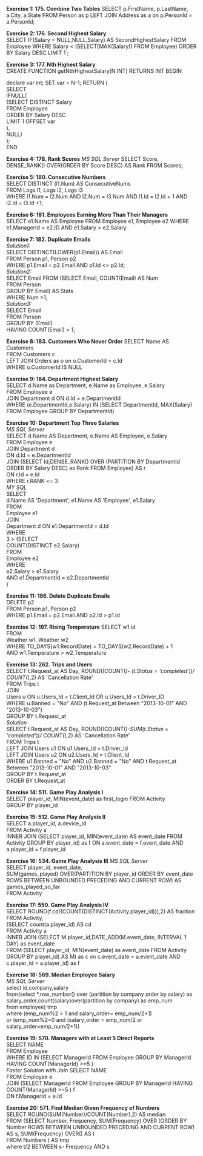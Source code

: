 **Exercise 1: 175. Combine Two Tables**
SELECT p.FirstName, p.LastName, a.City, a.State
FROM Person as p
LEFT JOIN Address as a on p.PersonId = a.PersonId;  

**Exercise 2: 176. Second Highest Salary**  
SELECT IF(Salary = NULL,NULL,Salary) AS SecondHighestSalary
FROM Employee
WHERE Salary < (SELECT(MAX(Salary)) FROM Employee)
ORDER BY Salary DESC 
LIMIT 1 ;

**Exercise 3: 177. Nth Highest Salary**   
CREATE FUNCTION getNthHighestSalary(N INT) RETURNS INT
BEGIN
 
declare var int;
SET var = N-1;
RETURN (  
SELECT  
    IFNULL(  
      (SELECT DISTINCT Salary  
       FROM Employee  
       ORDER BY Salary DESC  
       LIMIT 1 OFFSET var  
       ),  
    NULL)   
  );  
END  
  
**Exercise 4: 178. Rank Scores** 
_MS SQL Server_
SELECT Score, 
       DENSE_RANK() OVER(ORDER BY Score DESC) AS Rank
FROM Scores;  
  
**Exercise 5: 180. Consecutive Numbers**  
SELECT DISTINCT (l1.Num) AS ConsecutiveNums  
FROM Logs l1, Logs l2, Logs l3  
WHERE l1.Num = l2.Num AND l2.Num = l3.Num AND l1.Id = l2.Id + 1 AND l2.Id = l3.Id +1;  
  
**Exercise 6: 181. Employees Earning More Than Their Managers**  
SELECT e1.Name AS Employee
FROM Employee e1, Employee e2
WHERE e1.ManagerId = e2.ID AND e1.Salary > e2.Salary  
  
**Exercise 7: 182. Duplicate Emails**  
_Solution1:_  
SELECT DISTINCT(LOWER(p1.Email)) AS Email  
FROM Person p1, Person p2  
WHERE p1.Email = p2.Email AND p1.Id <> p2.Id;  
_Solution2:_   
SELECT Email 
FROM 
(SELECT Email, COUNT(Email) AS Num  
FROM Person  
GROUP BY Email) AS Stats  
WHERE Num >1;  
_Solution3:_  
SELECT Email  
FROM Person  
GROUP BY (Email)  
HAVING COUNT(Email) > 1;  
  
**Exercise 8: 183. Customers Who Never Order**
SELECT Name AS Customers  
FROM Customers c  
LEFT JOIN Orders as o on o.CustomerId = c.Id  
WHERE o.CustomerId IS NULL  
  
**Exercise 9: 184. Department Highest Salary**  
SELECT d.Name as Department, e.Name as Employee, e.Salary  
FROM Employee e  
JOIN Department d ON d.Id = e.DepartmentId  
WHERE (e.DepartmentId,e.Salary) IN (SELECT DepartmentId, MAX(Salary)   
FROM Employee GROUP BY DepartmentId)  
  
**Exercise 10: Department Top Three Salaries**  
_MS SQL Server_  
SELECT d.Name AS Department, e.Name AS Employee, e.Salary  
FROM Employee e  
JOIN Department d   
ON d.Id = e.DepartmentId  
JOIN (SELECT Id,DENSE_RANK() OVER (PARTITION BY DepartmentId ORDER BY Salary DESC) as Rank FROM Employee) AS r   
ON r.Id = e.Id   
WHERE r.RANK <= 3  
_MY SQL_  
SELECT  
    d.Name AS 'Department', e1.Name AS 'Employee', e1.Salary  
FROM  
    Employee e1  
        JOIN  
    Department d ON e1.DepartmentId = d.Id  
WHERE  
    3 > (SELECT  
            COUNT(DISTINCT e2.Salary)  
        FROM  
            Employee e2  
        WHERE  
            e2.Salary > e1.Salary  
                AND e1.DepartmentId = e2.DepartmentId  
        )  
  
**Exercise 11: 196. Delete Duplicate Emails**  
DELETE p2  
FROM Person p1, Person p2  
WHERE p1.Email = p2.Email AND p2.Id > p1.Id  
  
**Exercise 12: 197. Rising Temperature**
SELECT w1.id  
FROM    
Weather w1, Weather w2  
WHERE TO_DAYS(w1.RecordDate) = TO_DAYS(w2.RecordDate) + 1  
AND w1.Temperature > w2.Temperature  
  
**Exercise 13: 262. Trips and Users**  
SELECT t.Request_at AS Day, ROUND((COUNT(*)-
(t.Status = 'completed'))/ COUNT(*),2) AS 'Cancellation Rate'   
FROM Trips t  
JOIN   
Users u ON u.Users_Id = t.Client_Id OR u.Users_Id = t.Driver_ID  
WHERE u.Banned = "No" AND (t.Request_at Between "2013-10-01" AND "2013-10-03")  
GROUP BY t.Request_at  
_Solution_  
SELECT t.Request_at AS Day, ROUND((COUNT(*)-SUM(t.Status = 'completed'))/ COUNT(*),2) AS 'Cancellation Rate'   
FROM Trips t  
LEFT JOIN Users u1 ON u1.Users_Id = t.Driver_Id   
LEFT JOIN Users u2 ON u2.Users_Id = t.Client_Id  
WHERE u1.Banned = "No" AND u2.Banned = "No" AND t.Request_at Between "2013-10-01" AND "2013-10-03"  
GROUP BY t.Request_at  
ORDER BY t.Request_at  
  
**Exercise 14: 511. Game Play Analysis I**  
SELECT player_id, MIN(event_date) as first_login
FROM Activity  
GROUP BY player_id   
  
**Exercise 15: 512. Game Play Analysis II**  
SELECT a.player_id, a.device_id  
FROM Activity a  
INNER JOIN (SELECT player_id, MIN(event_date) AS event_date FROM Activity GROUP BY player_id) as f
ON a.event_date = f.event_date AND a.player_id = f.player_id  

**Exercise 16: 534. Game Play Analysis III**
_MS SQL Server_  
SELECT player_id, event_date,   
       SUM(games_played) OVER(PARTITION BY player_id ORDER BY event_date ROWS BETWEEN UNBOUNDED PRECEDING AND CURRENT ROW) AS   games_played_so_far  
FROM Activity  
  
**Exercise 17: 550. Game Play Analysis IV**  
SELECT ROUND(f.cd/(COUNT(DISTINCT(Activity.player_id))),2) AS fraction   
FROM Activity,   
 (SELECT count(a.player_id) AS cd    
  FROM Activity a  
  INNER JOIN (SELECT M.player_id,DATE_ADD(M.event_date, INTERVAL 1 DAY) as event_date    
                 FROM (SELECT player_id, MIN(event_date) as event_date FROM Activity GROUP BY player_id) AS M) as c
  on c.event_date = a.event_date AND c.player_id = a.player_id) as f  
  
**Exercise 18: 569. Median Employee Salary**  
_MS SQL Server_  
select id,company,salary  
from(select *,row_number() over (partition by company order by salary) as salary_order,count(salary)over(partition by company) as emp_num  
from employee) tmp  
where (emp_num%2 = 1 and salary_order= emp_num/2+1)  
    or (emp_num%2=0 and (salary_order = emp_num/2 or salary_order=emp_num/2+1))  

**Exercise 19: 570. Managers with at Least 5 Direct Reports**  
SELECT NAME  
FROM Employee  
WHERE ID IN (SELECT ManagerId FROM Employee GROUP BY ManagerId  HAVING COUNT(ManagerId) >=5 )  
_Faster Solution with Join_
SELECT NAME  
FROM Employee e   
JOIN (SELECT ManagerId FROM Employee GROUP BY ManagerId  HAVING COUNT(ManagerId) >=5 ) f  
ON f.ManagerId = e.Id  
  
**Exercise 20: 571. Find Median Given Frequency of Numbers**  
SELECT ROUND(SUM(Number)/COUNT(Number),2)  AS median  
FROM (SELECT Number, Frequency, SUM(Frequency) OVER (ORDER BY Number ROWS BETWEEN UNBOUNDED PRECEDING AND CURRENT ROW) AS s, SUM(Frequency) OVER() AS t  
FROM Numbers ) AS tmp  
where t/2 BETWEEN s- Frequency AND s  
 
